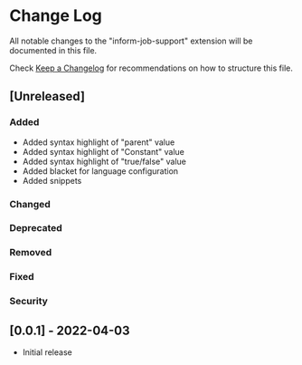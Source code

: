 # Change Log

All notable changes to the "inform-job-support" extension will be documented in this file.

Check [Keep a Changelog](http://keepachangelog.com/) for recommendations on how to structure this file.

## [Unreleased]
### Added
- Added syntax highlight of "parent" value
- Added syntax highlight of "Constant" value
- Added syntax highlight of "true/false" value
- Added blacket for language configuration
- Added snippets

### Changed
### Deprecated
### Removed
### Fixed
### Security


## [0.0.1] - 2022-04-03
- Initial release